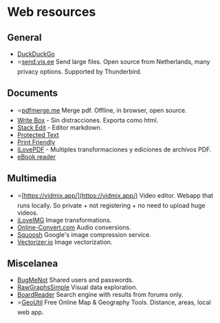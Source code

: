 # Web resources

## General
* [DuckDuckGo](https://duckduckgo.com/?k5=1&kaj=m&kak=-1&kp=-1&kam=osm&kao=-1&kad=en_GB&kae=-1)
* ⭐[send.vis.ee](https://send.vis.ee/) Send large files. Open source from Netherlands, many privacy options. Supported by Thunderbird.

## Documents
* ⭐[pdfmerge.me](https://pdfmerge.me) Merge pdf. Offline, in browser, open source.
* [Write Box](https://write-box.appspot.com/) - Sin distracciones. Exporta como html.
* [Stack Edit](https://stackedit.io/editor) - Editor markdown.
* [Protected Text](https://www.protectedtext.com/)
* [Print Friendly](http://www.printfriendly.com)
* [iLovePDF](http://www.ilovepdf.com/) - Multiples transformaciones y ediciones de archivos PDF.
* [eBook reader](app.flowoss.com)

## Multimedia
* ⭐[https://vidmix.app/](https://vidmix.app/) Video editor. Webapp that runs locally. So private + not registering + no need to upload huge videos.
* [iLoveIMG](http://www.iloveimg.com/) Image transformations.
* [Online-Convert.com](http://audio.online-convert.com/) Audio conversions.
* [Squoosh](https://squoosh.app/) Google's image compression service.
* [Vectorizer.io](https://www.vectorizer.io/) Image vectorization.

## Miscelanea
* [BugMeNot](http://bugmenot.com/) Shared users and passwords.
* [RawGraphsSimple](https://www.rawgraphs.io/) Visual data exploration.
* [BoardReader](https://boardreader.com) Search engine with results from forums only.
* ⭐[GeoUtil](https://geoutil.com/) Free Online Map & Geography Tools. Distance, areas, local web app.
